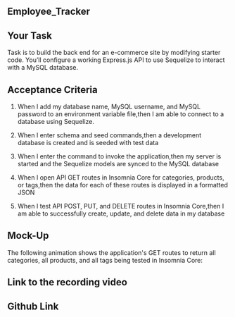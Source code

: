 ## Employee_Tracker

## Your Task

Task is to build the back end for an e-commerce site by modifying starter code. You’ll configure a working Express.js API to use Sequelize to interact with a MySQL database.

## Acceptance Criteria

1. When I add my database name, MySQL username, and MySQL password to an environment variable file,then I am able to connect to a database using Sequelize.

2. When I enter schema and seed commands,then a development database is created and is seeded with test data

3. When I enter the command to invoke the application,then my server is started and the Sequelize models are synced to the MySQL database

4. When I open API GET routes in Insomnia Core for categories, products, or tags,then the data for each of these routes is displayed in a formatted JSON

5. When I test API POST, PUT, and DELETE routes in Insomnia Core,then I am able to successfully create, update, and delete data in my database

## Mock-Up

The following animation shows the application's GET routes to return all categories, all products, and all tags being tested in Insomnia Core:

## Link to the recording video


## Github Link
